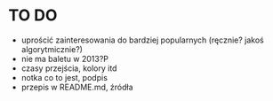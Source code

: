 # TO DO

* uprościć zainteresowania do bardziej popularnych (ręcznie? jakoś algorytmicznie?)
* nie ma baletu w 2013?P
* czasy przejścia, kolory itd
* notka co to jest, podpis
* przepis w README.md, źródła